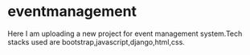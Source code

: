 # eventmanagement
Here I am uploading a new project for event management system.Tech stacks used are bootstrap,javascript,django,html,css.
